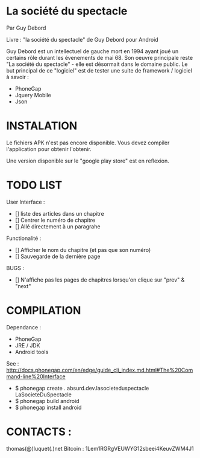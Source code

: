 La société du spectacle
=======================

Par Guy Debord

Livre : "la société du spectacle" de Guy Debord pour Android

Guy Debord est un intellectuel de gauche mort en 1994 ayant joué un certains rôle durant les évenements de mai 68.
Son oeuvre principale reste "La société du spectacle" - elle est désormait dans le domaine public.
Le but principal de ce "logiciel" est de tester une suite de framework / logiciel à savoir :

* PhoneGap
* Jquery Mobile
* Json

INSTALATION 
===========
Le fichiers APK n'est pas encore disponible.
Vous devez compiler l'application pour obtenir l'obtenir.

Une version disponible sur le "google play store" est en reflexion.

TODO LIST 
=========

User Interface :
- [] liste des articles dans un chapitre
- [] Centrer le numéro de chapitre
- [] Allé directement à un paragrahe

Functionalité :
- [] Afficher le nom du chapitre (et pas que son numéro)
- [] Sauvegarde de la dernière page

BUGS :
- [] N'affiche pas les pages de chapitres lorsqu'on clique sur "prev" & "next" 

COMPILATION
============

Dependance :
* PhoneGap
* JRE / JDK
* Android tools

See : 
http://docs.phonegap.com/en/edge/guide_cli_index.md.html#The%20Command-line%20Interface


* $ phonegap create . absurd.dev.lasocieteduspectacle LaSocieteDuSpectacle
* $ phonegap build android
* $ phonegap install android




CONTACTS :
==========
thomas(@)luquet(.)net
Bitcoin : 1Lem1RGRgVEUWYG12sbeei4KeuvZWM4J1